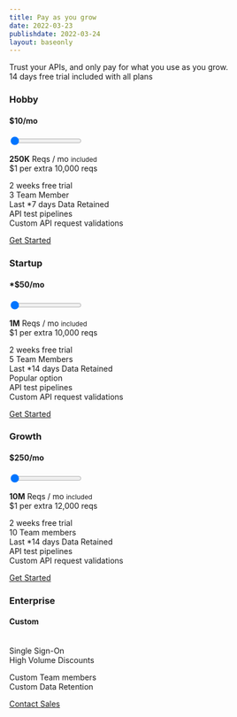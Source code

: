 ```yaml
---
title: Pay as you grow 
date: 2022-03-23
publishdate: 2022-03-24
layout: baseonly
---
```

<section class="text-center pt-5">
Trust your APIs, and only pay for what you use as you grow.
<br/>
14 days free trial included with all plans

<div class="flex flex-col sm:flex-row text-sm bg-white drop-shadow-xl pricing-card mt-8  divide-y sm:divide-x-none  divide-x border-2">

<!--  
<div class="flex-1">

### Free
#### **$0**/mo
<br/>

**20,000** Reqs / mo <small>included</small><br/>

1 Team Member <br/>
Last *14 days Data Retained<br/>
<br/>
<br/>

<a class="blue-button" href="https://app.apitoolkit.io/p/new?plan=free&annual">Get Started</a>

</div>
-->
<div class="flex-1">

### Hobby
#### <strong>$<span id="hobby-price">10</span></strong>/mo
<div class="px-3 py-5 hidden">
<input type="range" value="0" 
    for="hobby-price"
    min="250000"
    max="2000000"
    steps="10000"
    _="on change set price to parseFloat(Math.trunc((((my value)-(my min))/10000)+50)).toLocaleString('en-US') then 
                 set #hobby-price.innerHTML to `${price}` then 
                 set #hobby-reqs.innerHTML to (parseFloat(my value).toLocaleString('en-US'))"
    class="price-range">
</div>

<strong id="hobby-reqs">250K</strong> Reqs / mo <small>included</small><br/>
$1 per extra 10,000 reqs <br/>

2 weeks free trial <br/>
3 Team Member <br/>
Last *7 days Data Retained<br/>
API test pipelines<br/>
Custom API request validations<br/>

<a class="blue-button" href="https://app.apitoolkit.io/p/new?plan=startup&annual">Get Started</a>


</div>
<div class="flex-1 border sm:border-t-8 border-t-amber-500">

### Startup
#### <strong class="">*$<span id="startup-price">50</span></strong>/mo
<div class="px-3 py-5 hidden">
<input type="range" value="0" 
    for="startup-price"
    min="500000"
    max="5000000"
    steps="10000"
    _="on change set price to parseFloat(Math.trunc((((my value)-(my min))/10000)+50)).toLocaleString('en-US') then 
                 set #startup-price.innerHTML to `${price}` then 
                 set #startup-reqs.innerHTML to (parseFloat(my value).toLocaleString('en-US'))"
    class="price-range">
</div>

<strong id="startup-reqs">1M</strong> Reqs / mo <small>included</small><br/>
$1 per extra 10,000 reqs <br/>

2 weeks free trial <br/>
5 Team Members <br/>
Last *14 days Data Retained<br/>
Popular option<br/>
API test pipelines<br/>
Custom API request validations<br/>

<a class="blue-button" href="https://app.apitoolkit.io/p/new?plan=startup&annual">Get Started</a>


</div>
<div class="flex-1">

### Growth
#### <strong>$<span id="growth-price">250</span></strong>/mo
<div class="px-3 py-5 hidden">
  <input type="range" value="0" 
    for="growth-price"
    min="5000000"
    max="100000000"
    steps="15000"
    _="on change set price to parseFloat(Math.trunc((((my value)-(my min))/12000)+250)).toLocaleString('en-US') then 
                 set #growth-price.innerHTML to `${price}` then 
                 set #growth-reqs.innerHTML to (parseFloat(my value).toLocaleString('en-US'))"
    class="price-range ">
</div>

<strong id="growth-reqs">10M</strong> Reqs / mo <small>included</small><br/>
$1 per extra 12,000 reqs <br/>

2 weeks free trial <br/>
10 Team members <br/>
Last *14 days Data Retained <br/>
API test pipelines<br/>
Custom API request validations<br/>

<a class="blue-button" href="https://app.apitoolkit.io/p/new?plan=growth&annual">Get Started</a>

</div>
<div class="flex-1 bg-blue-x-light text-white ">

### Enterprise 
#### **Custom**
<br/>
Single Sign-On<br/>
High Volume Discounts<br/>

Custom Team members<br/>
Custom Data Retention<br/>

<a class="blue-button bg-orange-x-dark" href="https://app.apitoolkit.io/p/new?plan=enterprise&annual">Contact Sales</a>

</div>
</div>
</section>
